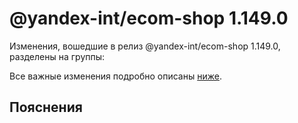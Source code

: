 # @yandex-int/ecom-shop 1.149.0

<!-- ЧЕЛОВЕЧЕСКОЕ ВСТУПЛЕНИЕ -->

Изменения, вошедшие в релиз @yandex-int/ecom-shop 1.149.0, разделены на группы:

Все важные изменения подробно описаны [ниже](#Пояснения).

## Пояснения

